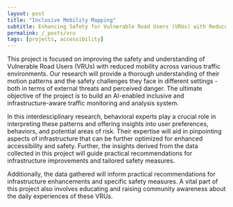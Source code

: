 ```yaml
---
layout: post
title: "Inclusive Mobility Mapping"
subtitle: Enhancing Safety for Vulnerable Road Users (VRUs) with Reduced Mobility, 2023 - 2024
permalink: /_posts/vru
tags: [projects, accessibility]
---
```



This project is focused on improving the safety and understanding of Vulnerable Road Users (VRUs) with reduced mobility across various traffic environments. Our research will provide a thorough understanding of their motion patterns and the safety challenges they face in different settings - both in terms of external threats and perceived danger. The ultimate objective of the project is to build an AI-enabled inclusive and infrastructure-aware traffic monitoring and analysis system.

In this interdesciplinary research, behavioral experts play a crucial role in interpreting these patterns and offering insights into user preferences, behaviors, and potential areas of risk. Their expertise will aid in pinpointing aspects of infrastructure that can be further optimized for enhanced accessibility and safety. Further, the insights derived from the data collected in this project will guide practical recommendations for infrastructure improvements and tailored safety measures.

Additionally, the data gathered will inform practical recommendations for infrastructure enhancements and specific safety measures. A vital part of this project also involves educating and raising community awareness about the daily experiences of these VRUs.
